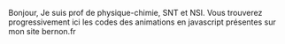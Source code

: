 Bonjour,
Je suis prof de physique-chimie, SNT et NSI.
Vous trouverez progressivement ici les codes des animations en javascript présentes sur mon site bernon.fr
